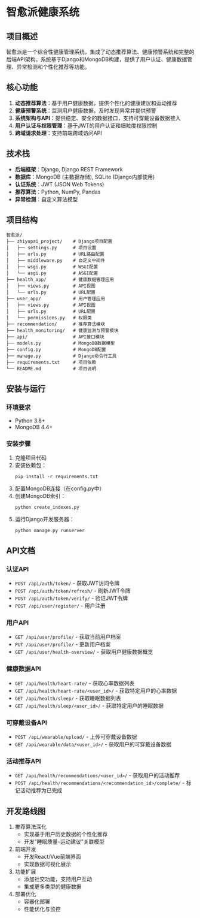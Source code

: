 # 智愈派健康系统

## 项目概述
智愈派是一个综合性健康管理系统，集成了动态推荐算法、健康预警系统和完整的后端API架构。系统基于Django和MongoDB构建，提供了用户认证、健康数据管理、异常检测和个性化推荐等功能。

## 核心功能
1. **动态推荐算法**：基于用户健康数据，提供个性化的健康建议和运动推荐
2. **健康预警系统**：监测用户健康数据，及时发现异常并提供预警
3. **系统架构与API**：提供稳定、安全的数据接口，支持可穿戴设备数据接入
4. **用户认证与权限管理**：基于JWT的用户认证和细粒度权限控制
5. **跨域请求处理**：支持前端跨域访问API

## 技术栈
- **后端框架**：Django, Django REST Framework
- **数据库**：MongoDB (主数据存储), SQLite (Django内部使用)
- **认证系统**：JWT (JSON Web Tokens)
- **推荐算法**：Python, NumPy, Pandas
- **异常检测**：自定义算法模型

## 项目结构
```
智愈派/
├── zhiyupai_project/    # Django项目配置
│   ├── settings.py      # 项目设置
│   ├── urls.py          # URL路由配置
│   ├── middleware.py    # 自定义中间件
│   ├── wsgi.py          # WSGI配置
│   └── asgi.py          # ASGI配置
├── health_app/          # 健康数据管理应用
│   ├── views.py         # API视图
│   └── urls.py          # URL配置
├── user_app/            # 用户管理应用
│   ├── views.py         # API视图
│   ├── urls.py          # URL配置
│   └── permissions.py   # 权限类
├── recommendation/      # 推荐算法模块
├── health_monitoring/   # 健康监测与预警模块
├── api/                 # API接口模块
├── models.py            # MongoDB数据模型
├── config.py            # MongoDB配置
├── manage.py            # Django命令行工具
├── requirements.txt     # 项目依赖
└── README.md            # 项目说明
```

## 安装与运行

### 环境要求
- Python 3.8+
- MongoDB 4.4+

### 安装步骤
1. 克隆项目代码
2. 安装依赖包：
   ```
   pip install -r requirements.txt
   ```
3. 配置MongoDB连接（在config.py中）
4. 创建MongoDB索引：
   ```
   python create_indexes.py
   ```
5. 运行Django开发服务器：
   ```
   python manage.py runserver
   ```

## API文档

### 认证API
- `POST /api/auth/token/` - 获取JWT访问令牌
- `POST /api/auth/token/refresh/` - 刷新JWT令牌
- `POST /api/auth/token/verify/` - 验证JWT令牌
- `POST /api/user/register/` - 用户注册

### 用户API
- `GET /api/user/profile/` - 获取当前用户档案
- `PUT /api/user/profile/` - 更新用户档案
- `GET /api/user/health-overview/` - 获取用户健康数据概览

### 健康数据API
- `GET /api/health/heart-rate/` - 获取心率数据列表
- `GET /api/health/heart-rate/<user_id>/` - 获取特定用户的心率数据
- `GET /api/health/sleep/` - 获取睡眠数据列表
- `GET /api/health/sleep/<user_id>/` - 获取特定用户的睡眠数据

### 可穿戴设备API
- `POST /api/wearable/upload/` - 上传可穿戴设备数据
- `GET /api/wearable/data/<user_id>/` - 获取用户的可穿戴设备数据

### 活动推荐API
- `GET /api/health/recommendations/<user_id>/` - 获取用户的活动推荐
- `POST /api/health/recommendations/<recommendation_id>/complete/` - 标记活动推荐为已完成

## 开发路线图
1. 推荐算法深化
   - 实现基于用户历史数据的个性化推荐
   - 开发"睡眠质量-运动建议"关联模型
2. 前端开发
   - 开发React/Vue前端界面
   - 实现数据可视化展示
3. 功能扩展
   - 添加社交功能，支持用户互动
   - 集成更多类型的健康数据
4. 部署优化
   - 容器化部署
   - 性能优化与监控